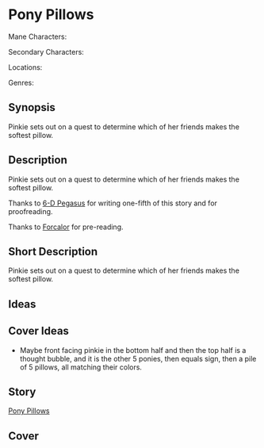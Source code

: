# Pony Pillows

Mane Characters: 

Secondary Characters: 

Locations: 

Genres:

## Synopsis
Pinkie sets out on a quest to determine which of her friends makes the softest pillow.

## Description
Pinkie sets out on a quest to determine which of her friends makes the softest pillow.

Thanks to [6-D Pegasus](https://www.fimfiction.net/user/293755/6-D+Pegasus) for writing one-fifth of this story and for proofreading.

Thanks to [Forcalor](https://www.fimfiction.net/user/564657/Forcalor) for pre-reading.

## Short Description
Pinkie sets out on a quest to determine which of her friends makes the softest pillow.

## Ideas

## Cover Ideas
- Maybe front facing pinkie in the bottom half and then the top half is a thought bubble, and it is the other 5 ponies, then equals sign, then a pile of 5 pillows, all matching their colors.

## Story
[Pony Pillows](./pony-pillows.md)

## Cover


